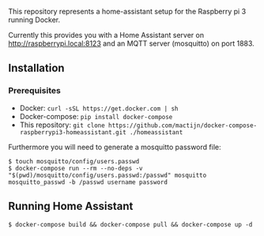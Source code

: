 This repository represents a home-assistant setup for the Raspberry pi 3 running Docker.

Currently this provides you with a Home Assistant server on http://raspberrypi.local:8123 and
an MQTT server (mosquitto) on port 1883.

## Installation

### Prerequisites
- Docker: `curl -sSL https://get.docker.com | sh`
- Docker-compose: `pip install docker-compose`
- This repository: `git clone https://github.com/mactijn/docker-compose-raspberrypi3-homeassistant.git ./homeassistant`

Furthermore you will need to generate a mosquitto password file:
```
$ touch mosquitto/config/users.passwd
$ docker-compose run --rm --no-deps -v "$(pwd)/mosquitto/config/users.passwd:/passwd" mosquitto mosquitto_passwd -b /passwd username password
```

## Running Home Assistant
```
$ docker-compose build && docker-compose pull && docker-compose up -d
```
